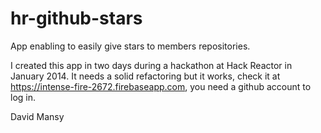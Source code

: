 hr-github-stars
===============

App enabling to easily give stars to members repositories.

I created this app in two days during a hackathon at Hack Reactor in January 2014. It needs a solid refactoring but it works, check it at https://intense-fire-2672.firebaseapp.com, you need a github account to log in.

David Mansy

